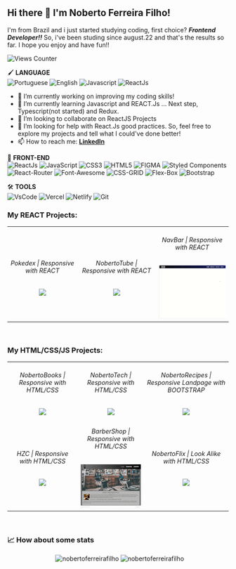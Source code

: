 ## Hi there 👋 I'm Noberto Ferreira Filho!

I'm from Brazil and i just started studying coding, first choice? <em><strong>Frontend Developer!!</strong></em> So, i've been studing since august.22 and that's the results so far. I hope you enjoy and have fun!!


![Views Counter](https://komarev.com/ghpvc/?username=NobertoFerreiraFilho)

🖌 **LANGUAGE** <br />
![Portuguese](https://img.shields.io/badge/-Portuguese-green)
![English](https://img.shields.io/badge/English-blue)
![Javascript](https://img.shields.io/badge/JavaScript-black?logo=Javascript)
![ReactJs](https://img.shields.io/badge/ReactJs-black?logo=react)

- 🔭 I’m currently working on improving my coding skills!
- 🌱 I’m currently learning Javascript and REACT.Js ... Next step, Typescript(not started) and Redux.
- 👯 I’m looking to collaborate on ReactJS Projects
- 🤔 I’m looking for help with React.Js good practices. So, feel free to explore my projects and tell what I could've done better!
- 📫 How to reach me: **[LinkedIn](https://www.linkedin.com/in/nobertofilho)**


🌱 **FRONT-END** <br />
![ReactJs](https://img.shields.io/badge/ReactJs-black?logo=react)
![JavaScript](https://img.shields.io/badge/Javascript-black?logo=javascript)
![CSS3](https://img.shields.io/badge/CSS3-black?logo=CSS3)
![HTML5](https://img.shields.io/badge/HTML5-black?logo=HTML5)
![FIGMA](https://img.shields.io/badge/FIGMA-black?logo=FIGMA)
![Styled Components](https://img.shields.io/badge/Styled%20Components-black?logo=styled-components)
![React-Router](https://img.shields.io/badge/React%20Router-black?logo=react-router)
![Font-Awesome](https://img.shields.io/badge/Font%20awesome-black?logo=font-awesome)
![CSS-GRID](https://img.shields.io/badge/GRID-black?logo=GRID)
![Flex-Box](https://img.shields.io/badge/Flex%20Box-black?logo=Flexbox)
![Bootstrap](https://img.shields.io/badge/Bootstrap-black?logo=Bootstrap)

🛠 **TOOLS** <br />
![VsCode](https://img.shields.io/badge/VSCode-black?logo=visual-studio-code)
![Vercel](https://img.shields.io/badge/Vercel-black?logo=vercel)
![Netlify](https://img.shields.io/badge/Netlify-black?logo=netlify)
![Git](https://img.shields.io/badge/Git-black?logo=git) 

### **My REACT Projects:**
<div align="center">
<table>
  <tr>
    <td align='center'><h6 font-size='5px'>Pokedex | Responsive with REACT</h6><a href="https://github.com/NobertoFerreiraFilho/PokedexNFF" target="_blank"><img src="https://github.com/NobertoFerreiraFilho/PokedexNFF/blob/master/src/image/Pokedex-Homepage.gif" width=240></a></td>
    <td align='center'><h6 font-size='5px'>NobertoTube | Responsive with REACT</h6><a href="https://github.com/NobertoFerreiraFilho/NobertoTube" target="_blank"><img src="https://github.com/NobertoFerreiraFilho/NobertoTube/blob/main/img/AluraTube-Noberto.gif" width=240></a></td>
    <td align='center'><h6>NavBar | Responsive with REACT</h6><a href="https://github.com/NobertoFerreiraFilho/Responsive-React-Navbar" target="_blank"><img src="https://github.com/NobertoFerreiraFilho/Responsive-React-Navbar/blob/main/public/NavBar.gif" width=240></a></td>
  </tr>

   </tr>
</table>
</div>
<br/>

### **My HTML/CSS/JS Projects:**

<div align="center">  
<table>
  <tr>
    <td align='center' ><h6>NobertoBooks | Responsive with HTML/CSS</h6><a href="https://github.com/NobertoFerreiraFilho/NobertoBooks-NFF" target="_blank"><img src="https://github.com/NobertoFerreiraFilho/NobertoBooks-NFF/blob/master/img/projeto/NobertoBooks.gif" width=240></a>
    </td>
    <td align='center'><h6>NobertoTech | Responsive with HTML/CSS</h6><a href="https://github.com/NobertoFerreiraFilho/7DC-HTML-CSS" target="_blank"><img src="https://github.com/NobertoFerreiraFilho/7DC-HTML-CSS/blob/main/img/projeto/homepage-NobertoTech.gif" width=240></a></td>
    <td align='center'><h6>NobertoRecipes | Responsive Landpage with BOOTSTRAP</h6><a href="https://github.com/NobertoFerreiraFilho/NobertoRecipes-bootstrap" target="_blank"><img src="https://github.com/NobertoFerreiraFilho/NobertoRecipes-bootstrap/blob/main/src/img/NobertoRecipes.gif" width=240></a>
    </td>
  </tr>
  <tr>
    <td align='center' ><h6>HZC | Responsive with HTML/CSS</h6><a href="https://github.com/NobertoFerreiraFilho/skateApp-flexbox-grid" target="_blank"><img src="https://github.com/NobertoFerreiraFilho/skateApp-flexbox-grid/blob/master/assets/img/HZC-SkateApp_1__AdobeExpress.gif" width=240></a></td>
    <td align='center'><h6>BarberShop | Responsive with HTML/CSS</h6><a href="https://github.com/NobertoFerreiraFilho/BarberShopWebsite" target="_blank"><img src="https://github.com/NobertoFerreiraFilho/BarberShopWebsite/blob/master/images/barbershop-alura.gif" width=240></a>
    </td>
    <td align='center'><h6>NobertoFlix | Look Alike with HTML/CSS</h6><a href="https://github.com/NobertoFerreiraFilho/Netflix-Clone-page" target="_blank"><img src="https://github.com/NobertoFerreiraFilho/Netflix-Clone-page/blob/master/img/Netflix-clone1.gif" width=240></a></td>
 </tr>
</table>
</div>
<br/>

###  **📈 How about some stats**
<div align="center">&nbsp;
  <img align="center" src="https://github-readme-stats.vercel.app/api?username=nobertoferreirafilho&show_icons=true&theme=merko" alt="nobertoferreirafilho" height=150px />
  <img align="center" src="https://github-readme-stats.vercel.app/api/top-langs/?username=nobertoferreirafilho&layout=compact&theme=merko" alt="nobertoferreirafilho" height=150px />
</div>
<br/>
  
